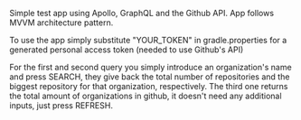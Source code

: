 Simple test app using Apollo, GraphQL and the Github API. App follows MVVM architecture pattern.

To use the app simply substitute "YOUR_TOKEN" in gradle.properties for a generated personal access token (needed to use Github's API)

For the first and second query you simply introduce an organization's name and press SEARCH, they give back the total number of repositories and the biggest repository for that organization, respectively. The third one returns the total amount of organizations in github, it doesn't need any additional inputs, just press REFRESH.